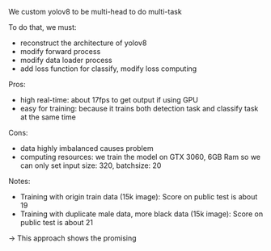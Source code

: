 We custom yolov8 to be multi-head to do multi-task

To do that, we must:
- reconstruct the architecture of yolov8
- modify forward process
- modify data loader process
- add loss function for classify, modify loss computing

Pros:
- high real-time: about 17fps to get output if using GPU
- easy for training: because it trains both detection task and classify task at the same time

Cons:
- data highly imbalanced causes problem
- computing resources: we train the model on GTX 3060, 6GB Ram so we can only set input size: 320, batchsize: 20

Notes:
- Training with origin train data (15k image): Score on public test is about 19
- Training with duplicate male data, more black data (15k image): Score on public test is about 21

-> This approach shows the promising
